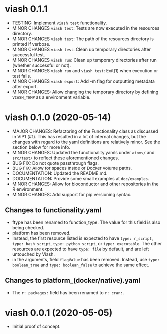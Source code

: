 # viash 0.1.1

* TESTING: Implement `viash test` functionality.
* MINOR CHANGES `viash test`: Tests are now executed in the resources directory.
* MINOR CHANGES `viash test`: The path of the resources directory is printed if verbose.
* MINOR CHANGES `viash test`: Clean up temporary directories after successful test.
* MINOR CHANGES `viash run`: Clean up temporary directories after run (whether successful or not).
* MINOR CHANGES `viash run` and `viash test`: Exit(1) when execution or test fails.
* MINOR CHANGES `viash export`: Add -m flag for outputting metadata after export.
* MINOR CHANGES: Allow changing the temporary directory by defining `VIASH_TEMP` as a environment variable.

# viash 0.1.0 (2020-05-14)
* MAJOR CHANGES: Refactoring of the Functionality class as discussed in VIP1 (#1). This has resulted in a lot of internal changes, but the changes with regard to the yaml definitions are relatively minor. See the section below for more info.
* MINOR CHANGES: Updated the functionality.yamls under `atoms/` and `src/test/` to reflect these aforementioned changes.
* BUG FIX: Do not quote passthrough flags.
* BUG FIX: Allow for spaces inside of Docker volume paths.
* DOCUMENTATION: Updated the README.md.
* DOCUMENTATION: Provide some small examples at `doc/examples`.
* MINOR CHANGES: Allow for bioconductor and other repositories in the R environment.
* MINOR CHANGES: Add support for pip versioning syntax.

## Changes to functionality.yaml
* ftype has been renamed to function_type. The value for this field is also being checked.
* platform has been removed.
* Instead, the first resource listed is expected to have `type: r_script`, `type: bash_script`, `type: python_script`, or `type: executable`. The other resources are expected to have `type: file` by default, and are left untouched by Viash.
* in the arguments, field `flagValue` has been removed. Instead, use `type: boolean_true` and `type: boolean_false` to achieve the same effect.

## Changes to platform_(docker/native).yaml
* The `r: packages:` field has been renamed to `r: cran:`.

# viash 0.0.1 (2020-05-05)
* Initial proof of concept.
